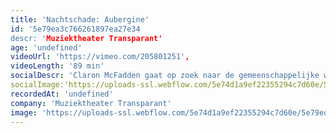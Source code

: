 ```yaml
---
title: 'Nachtschade: Aubergine'
id: '5e79ea3c766261897ea27e34
descr: 'Muziektheater Transparant'
age: 'undefined'
videoUrl: 'https://vimeo.com/205801251',
videoLength: '89 min'
socialDescr: 'Claron McFadden gaat op zoek naar de gemeenschappelijke wortels van onze diverse culturen aan de hand van de aubergine. Ondanks de enorme migratie die deze oeroude nachtschade-achtige doormaakte, wist de aubergine zich telkens aan te passen zonder haar eigenzinnige karakter te verliezen. McFadden legt deze route in omgekeerde richting af, terug naar de roots van de aubergine langs de Mediterranee.'
socialImage:'https://uploads-ssl.webflow.com/5e74d1a9ef22355294c7d60e/5e79ed54842d8f76a8529966_Transparant_Nachtschade%20Aubergine%C2%A9%20Erik%20de%20Jong.jpg'
recordedAt: 'undefined'
company: 'Muziektheater Transparant'
image: 'https://uploads-ssl.webflow.com/5e74d1a9ef22355294c7d60e/5e79ed54842d8f76a8529966_Transparant_Nachtschade%20Aubergine%C2%A9%20Erik%20de%20Jong.jpg'
---
```

